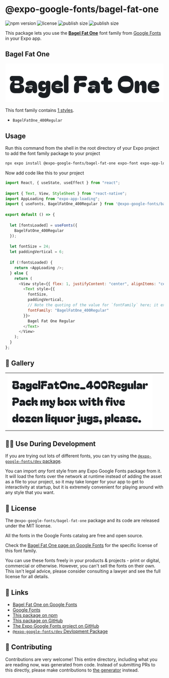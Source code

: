 # @expo-google-fonts/bagel-fat-one

![npm version](https://flat.badgen.net/npm/v/@expo-google-fonts/bagel-fat-one)
![license](https://flat.badgen.net/github/license/expo/google-fonts)
![publish size](https://flat.badgen.net/packagephobia/install/@expo-google-fonts/bagel-fat-one)
![publish size](https://flat.badgen.net/packagephobia/publish/@expo-google-fonts/bagel-fat-one)

This package lets you use the [**Bagel Fat One**](https://fonts.google.com/specimen/Bagel+Fat+One) font family from [Google Fonts](https://fonts.google.com/) in your Expo app.

## Bagel Fat One

![Bagel Fat One](./font-family.png)

This font family contains [1 styles](#-gallery).

- `BagelFatOne_400Regular`

## Usage

Run this command from the shell in the root directory of your Expo project to add the font family package to your project

```sh
npx expo install @expo-google-fonts/bagel-fat-one expo-font expo-app-loading
```

Now add code like this to your project

```js
import React, { useState, useEffect } from "react";

import { Text, View, StyleSheet } from "react-native";
import AppLoading from "expo-app-loading";
import { useFonts, BagelFatOne_400Regular } from '@expo-google-fonts/bagel-fat-one';

export default () => {

  let [fontsLoaded] = useFonts({
    BagelFatOne_400Regular
  });

  let fontSize = 24;
  let paddingVertical = 6;

  if (!fontsLoaded) {
    return <AppLoading />;
  } else {
    return (
      <View style={{ flex: 1, justifyContent: "center", alignItems: "center" }}>
        <Text style={{
          fontSize,
          paddingVertical,
          // Note the quoting of the value for `fontFamily` here; it expects a string!
          fontFamily: "BagelFatOne_400Regular"
        }}>
          Bagel Fat One Regular
        </Text>
      </View>
    );
  }
};
```

## 🔡 Gallery


||||
|-|-|-|
|![BagelFatOne_400Regular](./BagelFatOne_400Regular.ttf.png)||||


## 👩‍💻 Use During Development

If you are trying out lots of different fonts, you can try using the [`@expo-google-fonts/dev` package](https://github.com/expo/google-fonts/tree/master/font-packages/dev#readme).

You can import _any_ font style from any Expo Google Fonts package from it. It will load the fonts over the network at runtime instead of adding the asset as a file to your project, so it may take longer for your app to get to interactivity at startup, but it is extremely convenient for playing around with any style that you want.


## 📖 License

The `@expo-google-fonts/bagel-fat-one` package and its code are released under the MIT license.

All the fonts in the Google Fonts catalog are free and open source.

Check the [Bagel Fat One page on Google Fonts](https://fonts.google.com/specimen/Bagel+Fat+One) for the specific license of this font family.

You can use these fonts freely in your products & projects - print or digital, commercial or otherwise. However, you can't sell the fonts on their own. This isn't legal advice, please consider consulting a lawyer and see the full license for all details.

## 🔗 Links

- [Bagel Fat One on Google Fonts](https://fonts.google.com/specimen/Bagel+Fat+One)
- [Google Fonts](https://fonts.google.com/)
- [This package on npm](https://www.npmjs.com/package/@expo-google-fonts/bagel-fat-one)
- [This package on GitHub](https://github.com/expo/google-fonts/tree/master/font-packages/bagel-fat-one)
- [The Expo Google Fonts project on GitHub](https://github.com/expo/google-fonts)
- [`@expo-google-fonts/dev` Devlopment Package](https://github.com/expo/google-fonts/tree/master/font-packages/dev)

## 🤝 Contributing

Contributions are very welcome! This entire directory, including what you are reading now, was generated from code. Instead of submitting PRs to this directly, please make contributions to [the generator](https://github.com/expo/google-fonts/tree/master/packages/generator) instead.
